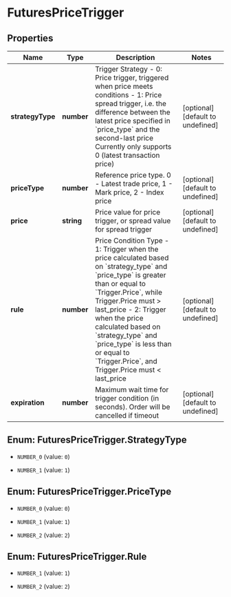 # FuturesPriceTrigger

## Properties

Name | Type | Description | Notes
------------ | ------------- | ------------- | -------------
**strategyType** | **number** | Trigger Strategy   - 0: Price trigger, triggered when price meets conditions  - 1: Price spread trigger, i.e. the difference between the latest price specified in &#x60;price_type&#x60; and the second-last price Currently only supports 0 (latest transaction price) | [optional] [default to undefined]
**priceType** | **number** | Reference price type. 0 - Latest trade price, 1 - Mark price, 2 - Index price | [optional] [default to undefined]
**price** | **string** | Price value for price trigger, or spread value for spread trigger | [optional] [default to undefined]
**rule** | **number** | Price Condition Type  - 1: Trigger when the price calculated based on &#x60;strategy_type&#x60; and &#x60;price_type&#x60; is greater than or equal to &#x60;Trigger.Price&#x60;, while Trigger.Price must &gt; last_price - 2: Trigger when the price calculated based on &#x60;strategy_type&#x60; and &#x60;price_type&#x60; is less than or equal to &#x60;Trigger.Price&#x60;, and Trigger.Price must &lt; last_price | [optional] [default to undefined]
**expiration** | **number** | Maximum wait time for trigger condition (in seconds). Order will be cancelled if timeout | [optional] [default to undefined]

## Enum: FuturesPriceTrigger.StrategyType

* `NUMBER_0` (value: `0`)

* `NUMBER_1` (value: `1`)


## Enum: FuturesPriceTrigger.PriceType

* `NUMBER_0` (value: `0`)

* `NUMBER_1` (value: `1`)

* `NUMBER_2` (value: `2`)


## Enum: FuturesPriceTrigger.Rule

* `NUMBER_1` (value: `1`)

* `NUMBER_2` (value: `2`)


